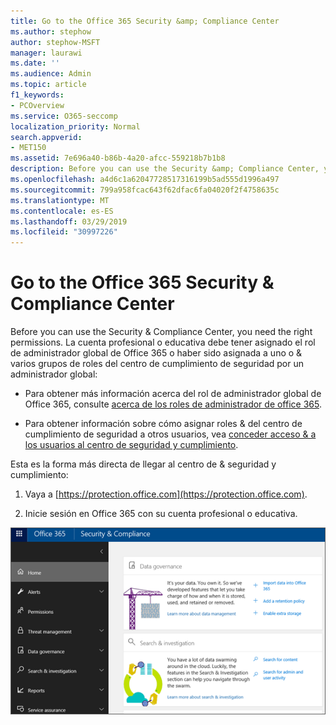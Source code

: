 ```yaml
---
title: Go to the Office 365 Security &amp; Compliance Center
ms.author: stephow
author: stephow-MSFT
manager: laurawi
ms.date: ''
ms.audience: Admin
ms.topic: article
f1_keywords:
- PCOverview
ms.service: O365-seccomp
localization_priority: Normal
search.appverid:
- MET150
ms.assetid: 7e696a40-b86b-4a20-afcc-559218b7b1b8
description: Before you can use the Security &amp; Compliance Center, you need the right permissions. La cuenta profesional o educativa debe tener asignado el rol de administrador global de Office 365 o haber sido asignada a uno o &amp; varios grupos de roles del centro de cumplimiento de seguridad por un administrador global.
ms.openlocfilehash: a4d6c1a62047728517316199b5ad555d1996a497
ms.sourcegitcommit: 799a958fcac643f62dfac6fa04020f2f4758635c
ms.translationtype: MT
ms.contentlocale: es-ES
ms.lasthandoff: 03/29/2019
ms.locfileid: "30997226"
---
```

# <a name="go-to-the-office-365-security-amp-compliance-center"></a>Go to the Office 365 Security &amp; Compliance Center

Before you can use the Security &amp; Compliance Center, you need the right permissions. La cuenta profesional o educativa debe tener asignado el rol de administrador global de Office 365 o haber sido asignada a uno o &amp; varios grupos de roles del centro de cumplimiento de seguridad por un administrador global:
  
- Para obtener más información acerca del rol de administrador global de Office 365, consulte [acerca de los roles de administrador de office 365](https://support.office.com/article/da585eea-f576-4f55-a1e0-87090b6aaa9d). 
    
- Para obtener información sobre cómo asignar roles &amp; del centro de cumplimiento de seguridad a otros usuarios, vea [conceder acceso &amp; a los usuarios al centro de seguridad y cumplimiento](grant-access-to-the-security-and-compliance-center.md).
    
Esta es la forma más directa de llegar al centro de &amp; seguridad y cumplimiento:
  
1. Vaya a [https://protection.office.com](https://protection.office.com).
    
2. Inicie sesión en Office 365 con su cuenta profesional o educativa.
    
![Página de inicio &amp; del centro de seguridad y cumplimiento de Office 365](media/f1d35324-ac44-4f59-96a7-b11767b43201.png)
  

